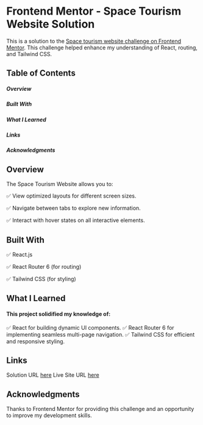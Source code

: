 # Frontend Mentor - Space Tourism Website Solution

This is a solution to the [Space tourism website challenge on Frontend Mentor](https://www.frontendmentor.io/challenges/space-tourism-multipage-website-gRWj1URZ3). This challenge helped enhance my understanding of React, routing, and Tailwind CSS.

## Table of Contents

##### Overview

##### Built With

##### What I Learned

##### Links

##### Acknowledgments

## Overview

The Space Tourism Website allows you to:

✅ View optimized layouts for different screen sizes.

✅ Navigate between tabs to explore new information.

✅ Interact with hover states on all interactive elements.

## Built With

✅ React.js

✅ React Router 6 (for routing)

✅ Tailwind CSS (for styling)

## What I Learned

#### This project solidified my knowledge of:

✅ React for building dynamic UI components.
✅ React Router 6 for implementing seamless multi-page navigation.
✅ Tailwind CSS for efficient and responsive styling.

## Links

Solution URL [here](https://www.frontendmentor.io/solutions/space-tourism-website-built-with-reactjs-and-tailwindcss-oATLEmrSqW)
Live Site URL [here](https://space-tourism-website-hp.netlify.app/)

## Acknowledgments

Thanks to Frontend Mentor for providing this challenge and an opportunity to improve my development skills.
